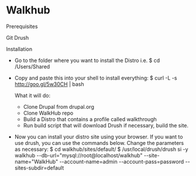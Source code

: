 Walkhub
=======

Prerequisites

Git
Drush

Installation

  - Go to the folder where you want to install the Distro i.e.
    $ cd /Users/Shared

  - Copy and paste this into your shell to install everything:
    $ curl -L -s http://goo.gl/5w30CH | bash
  
    What it will do:
    - Clone Drupal from drupal.org
    - Clone WalkHub repo
    - Build a Distro that contains a profile called walkthrough
    - Run build script that will download Drush if necessary, build the site.
    
  - Now you can install your distro site using your browser. If you want to use drush, you can use the commands below. Change the parameters as necessary:
    $ cd walkhub/sites/default/
    $ /usr/local/drush/drush si -y walkhub --db-url="mysql://root@localhost/walkhub" --site-name="WalkHub" --account-name=admin --account-pass=password --sites-subdir=default
